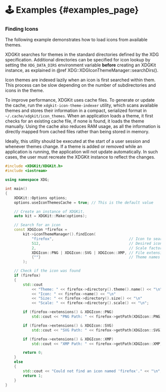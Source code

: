 # 🕹️ Examples {#examples_page}

### Finding Icons

The following example demonstrates how to load icons from available themes.

XDGKit searches for themes in the standard directories defined by the XDG specification. Additional directories can be specified for icon lookup by setting the `XDG_DATA_DIRS` environment variable **before** creating an XDGKit instance, as explained in @ref XDG::XDGIconThemeManager::searchDirs().

Icon themes are indexed lazily when an icon is first searched within them. This process can be slow depending on the number of subdirectories and icons in the theme.

To improve performance, XDGKit uses cache files. To generate or update the cache, run the `xdgkit-icon-theme-indexer` utility, which scans available themes and stores their information in a compact, serialized format in `~/.cache/xdgkit/icon_themes`. 
When an application loads a theme, it first checks for an existing cache file, if none is found, it loads the theme manually. Using the cache also reduces RAM usage, as all the information is directly mapped from cached files rather than being stored in memory.

Ideally, this utility should be executed at the start of a user session and whenever themes change. If a theme is added or removed while an application is running, the application will not update automatically. In such cases, the user must recreate the XDGKit instance to reflect the changes.

```cpp
#include <XDGKit/XDGKit.h>
#include <iostream>

using namespace XDG;

int main()
{
    XDGKit::Options options;
    options.useIconThemesCache = true; // This is the default value

    // Create an instance of XDGKit.
    auto kit = XDGKit::Make(options);

    // Search for an icon
    const XDGIcon *firefox =
        kit->iconThemeManager().findIcon(
            "firefox",                                  // Icon to search for
            512,                                        // Desired icon size (unscaled)
            2,                                          // Scale factor
            XDGIcon::PNG | XDGIcon::SVG | XDGIcon::XMP, // File extensions to consider
            {""}                                        // Theme names to search in order, "" as wildcard for all themes
        );

    // Check if the icon was found
    if (firefox)
    {
        std::cout
            << "Theme: " << firefox->directory().theme().name() << "\n"
            << "Icon: " << firefox->name() << "\n"
            << "Size: " << firefox->directory().size() << "\n"
            << "Scale: " << firefox->directory().scale() << "\n";

        if (firefox->extensions() & XDGIcon::PNG)
            std::cout << "PNG Path: " << firefox->getPath(XDGIcon::PNG) << "\n";

        if (firefox->extensions() & XDGIcon::SVG)
            std::cout << "SVG Path: " << firefox->getPath(XDGIcon::SVG) << "\n";

        if (firefox->extensions() & XDGIcon::XMP)
            std::cout << "XMP Path: " << firefox->getPath(XDGIcon::XMP) << "\n";

        return 0;
    }
    else
    {
        std::cout << "Could not find an icon named 'firefox'." << "\n";
        return 1;
    }
}
```
